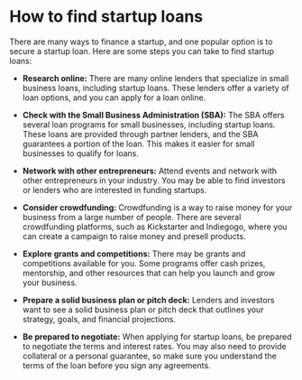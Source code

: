 # How to find startup loans

There are many ways to finance a startup, and one popular option is to secure a startup loan. Here are some steps you can take to find startup loans:

* **Research online:** There are many online lenders that specialize in small business loans, including startup loans. These lenders offer a variety of loan options, and you can apply for a loan online.

* **Check with the Small Business Administration (SBA):** The SBA offers several loan programs for small businesses, including startup loans. These loans are provided through partner lenders, and the SBA guarantees a portion of the loan. This makes it easier for small businesses to qualify for loans.

* **Network with other entrepreneurs:** Attend events and network with other entrepreneurs in your industry. You may be able to find investors or lenders who are interested in funding startups.

* **Consider crowdfunding:** Crowdfunding is a way to raise money for your business from a large number of people. There are several crowdfunding platforms, such as Kickstarter and Indiegogo, where you can create a campaign to raise money and presell products.

* **Explore grants and competitions:** There may be grants and competitions available for you. Some programs offer cash prizes, mentorship, and other resources that can help you launch and grow your business.

* **Prepare a solid business plan or pitch deck:** Lenders and investors want to see a solid business plan or pitch deck that outlines your strategy, goals, and financial projections.

* **Be prepared to negotiate:** When applying for startup loans, be prepared to negotiate the terms and interest rates. You may also need to provide collateral or a personal guarantee, so make sure you understand the terms of the loan before you sign any agreements.
